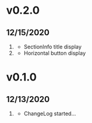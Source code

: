 
# v0.2.0
##  12/15/2020

1. [](#improved)
    * SectionInfo title display
1. [](#bugfix)
    * Horizontal button display

# v0.1.0
##  12/13/2020

1. [](#new)
    * ChangeLog started...
